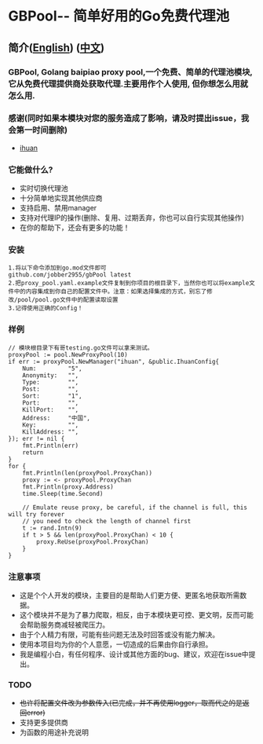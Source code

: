 # GBPool-- 简单好用的Go免费代理池
## 简介([English](https://github.com/jobber2955/gbPool/blob/main/README.md)) ([中文](https://github.com/jobber2955/gbPool/blob/main/README_cn.md))
### GBPool, Golang baipiao proxy pool,一个免费、简单的代理池模块,它从免费代理提供商处获取代理.主要用作个人使用, 但你想怎么用就怎么用.
### 感谢(同时如果本模块对您的服务造成了影响，请及时提出issue，我会第一时间删除)
- [ihuan](https://ip.ihuan.me/)

### 它能做什么?
- 实时切换代理池
- 十分简单地实现其他供应商
- 支持启用、禁用manager
- 支持对代理IP的操作(删除、复用、过期丢弃，你也可以自行实现其他操作)
- 在你的帮助下，还会有更多的功能！

### 安装

    1.将以下命令添加到go.mod文件即可
    github.com/jobber2955/gbPool latest
    2.把proxy_pool.yaml.example文件复制到你项目的根目录下，当然你也可以将example文件中的内容集成到你自己的配置文件中。注意：如果选择集成的方式，别忘了修改/pool/pool.go文件中的配置读取设置
    3.记得使用正确的Config！
### 样例

    // 模块根目录下有哥testing.go文件可以拿来测试。
    proxyPool := pool.NewProxyPool(10)
	if err := proxyPool.NewManager("ihuan", &public.IhuanConfig{
		Num:         "5",
		Anonymity:   "",
		Type:        "",
		Post:        "",
		Sort:        "1",
		Port:        "",
		KillPort:    "",
		Address:     "中国",
		Key:         "",
		KillAddress: "",
	}); err != nil {
		fmt.Println(err)
		return
	}
	for {
		fmt.Println(len(proxyPool.ProxyChan))
		proxy := <- proxyPool.ProxyChan
		fmt.Println(proxy.Address)
		time.Sleep(time.Second)

		// Emulate reuse proxy, be careful, if the channel is full, this will try forever
		// you need to check the length of channel first
		t := rand.Intn(9)
		if t > 5 && len(proxyPool.ProxyChan) < 10 {
			proxy.ReUse(proxyPool.ProxyChan)
		}
	}

### 注意事项
- 这是个个人开发的模块，主要目的是帮助人们更方便、更匿名地获取所需数据。
- 这个模块并不是为了暴力爬取，相反，由于本模块更可控、更文明，反而可能会帮助服务商减轻被爬压力。
- 由于个人精力有限，可能有些问题无法及时回答或没有能力解决。
- 使用本项目均为你的个人意愿，一切造成的后果由你自行承担。
- 我是编程小白，有任何程序、设计或其他方面的bug、建议，欢迎在issue中提出。

### TODO
- ~~也许将配置文件改为参数传入(已完成，并不再使用logger，取而代之的是返回error)~~
- 支持更多提供商
- 为函数的用途补充说明
